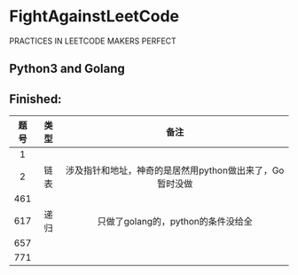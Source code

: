 # FightAgainstLeetCode
PRACTICES IN LEETCODE MAKERS PERFECT


## Python3 and Golang


## Finished:

|题号|类型|备注|
|:-:|:-:|:-:|
|1|||
|2|链表|涉及指针和地址，神奇的是居然用python做出来了，Go暂时没做|
|461|||
|617|递归|只做了golang的，python的条件没给全|
|657|||
|771|||
